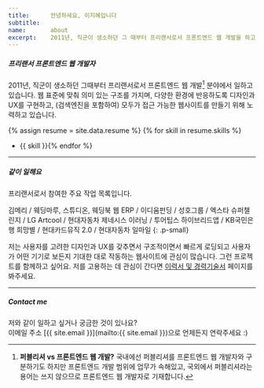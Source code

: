 ```yaml
---
title:      안녕하세요, 이지혜입니다
subtitle:   
name:       about
excerpt:    2011년, 직군이 생소하던 그 때부터 프리랜서로서 프론트엔드 웹 개발을 하고 있습니다. 웹 표준에 맞춰 의미 있는 구조를 가지며, 디자인과 UX를 다양한 환경에 반응하는, (검색엔진을 포함하여) 모두가 접근 가능한 웹사이트를 만들기 위해 노력하고 있습니다.
---
```


##### 프리랜서 프론트엔드 웹 개발자

2011년, 직군이 생소하던 그때부터 프리랜서로서 프론트엔드 웹 개발[^front-end] 분야에서 일하고 있습니다.
웹 표준에 맞춰 의미 있는 구조를 가지며, 다양한 환경에 반응하도록 디자인과 UX를 구현하고, 
(검색엔진을 포함하여) 모두가 접근 가능한 웹사이트를 만들기 위해 노력하고 있습니다.

{% assign resume = site.data.resume %}
{% for skill in resume.skills %}
- {{ skill }}{% endfor %}

***

##### 같이 일해요

프리랜서로서 참여한 주요 작업 목록입니다.

김메리 / 웨딩마루, 스튜디온, 웨딩북 웹 ERP / 이디움펀딩 / 성호그룹 / 엑스타 슈퍼챌린지 / LG Artcool / 현대자동차 제네시스 이러닝 / 투어팁스 하이브리드앱 / KB국민은행 희망별 / 현대카드뮤직 2.0 / 현대자동차 일마일
{: .p-small}

저는 사용자를 고려한 디자인과 UX를 갖추면서 구조적이면서 빠르게 로딩되고 사용자가 어떤 기기로 보든지 기대한 대로 작동하는 웹사이트에 관심이 많습니다. 
그런 프로젝트를 함께하고 싶어요. 저를 고용하는 데 관심이 간다면 [이력서 및 경력기술서](./resume/) 페이지를 봐주세요.

***

##### Contact me

저와 같이 일하고 싶거나 궁금한 것이 있나요?  
이메일 주소 [{{ site.email }}](mailto:{{ site.email }})으로 언제든지 연락주세요 :)


[^front-end]: **퍼블리셔 vs 프론트엔드 웹 개발?** 국내에선 퍼블리셔를 프론트엔드 웹 개발자와 구분하기도 하지만 프론트엔드 개발 범위에 업무가 속해있고, 국외에서 퍼블리셔라는 용어는 쓰지 않으므로 프론트엔드 웹 개발자로 기재합니다.